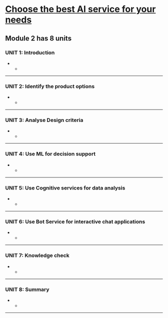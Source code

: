 # [Choose the best AI service for your needs](https://docs.microsoft.com/en-us/learn/modules/ai-machine-learning-fundamentals/)
## Module 2 has 8 units
### UNIT 1: Introduction
-
  -
---
### UNIT 2: Identify the product options
-
  -
---
### UNIT 3: Analyse Design criteria
-
  -
---
### UNIT 4: Use ML for decision support 
-
  -
---
### UNIT 5: Use Cognitive services for data analysis
-
  -
---
### UNIT 6: Use Bot Service for interactive chat applications
-
  -
---
### UNIT 7: Knowledge check
-
  -
---
### UNIT 8: Summary
-
  -
---

